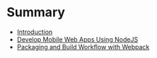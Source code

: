 # Summary

* [Introduction](README.md)
* [Develop Mobile Web Apps Using NodeJS](develop_mobile_web_apps_using_nodejs.md)
* [Packaging and Build Workflow with Webpack](packaging_and_build_workflow_with_webpack.md)

